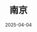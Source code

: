 ---
title: 南京
description: 南京市, 江苏省, 中国
date: 2025-04-04
weight: 3
resources:
    - src: DSC00842_cover.JPG
      params:
          cover: true
---